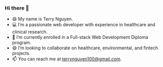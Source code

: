 ### Hi there 👋

- 😄 My name is Terry Nguyen.
- 💻 I’m a passionate web developer with experience in healthcare and clinical research.
- 🌱 I’m currently enrolled in a Full-stack Web Development Diploma program.
- 😄 I’m looking to collaborate on healthcare, environmental, and fintech projects.
- 📫 You can reach me at terrynguyen100@gmail.com.
